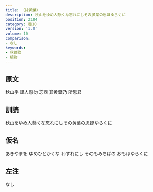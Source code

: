 ```yaml
---
title: （詠黄葉）
description: 秋山をゆめ人懸くな忘れにしその黄葉の思ほゆらくに
position: 2184
category: 巻10
version: '1.0'
volume: 10
comparison:
- なし
keywords:
- 秋雑歌
- 植物
---
```


## 原文

秋山乎 謹人懸勿 忘西 其黄葉乃 所思君

## 訓読

秋山をゆめ人懸くな忘れにしその黄葉の思ほゆらくに

## 仮名

あきやまを ゆめひとかくな わすれにし そのもみちばの おもほゆらくに

## 左注

なし

